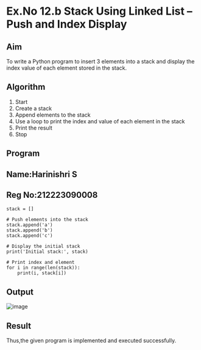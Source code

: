 # Ex.No 12.b Stack Using Linked List – Push and Index Display

## Aim

To write a Python program to insert 3 elements into a stack and display the index value of each element stored in the stack.

## Algorithm

1. Start  
2. Create a stack  
3. Append elements to the stack  
4. Use a loop to print the index and value of each element in the stack  
5. Print the result  
6. Stop

## Program
## Name:Harinishri S
## Reg No:212223090008

```
stack = []

# Push elements into the stack
stack.append('a')
stack.append('b')
stack.append('c')

# Display the initial stack
print('Initial stack:', stack)

# Print index and element
for i in range(len(stack)):
    print(i, stack[i])
```

## Output
![image](https://github.com/user-attachments/assets/0ea56ec9-3d05-40ec-99d8-30e9ffa7f38d)


## Result
Thus,the given program is implemented and executed successfully.



